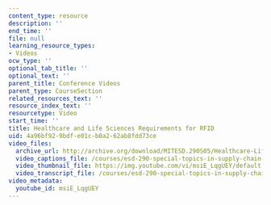 ```yaml
---
content_type: resource
description: ''
end_time: ''
file: null
learning_resource_types:
- Videos
ocw_type: ''
optional_tab_title: ''
optional_text: ''
parent_title: Conference Videos
parent_type: CourseSection
related_resources_text: ''
resource_index_text: ''
resourcetype: Video
start_time: ''
title: Healthcare and Life Sciences Requirements for RFID
uid: 4a96bf92-9bdf-e01c-b0a2-62ab8fdd73ce
video_files:
  archive_url: http://archive.org/download/MITESD.290S05/Healthcare-Life-Sciences-Requirements-forRFID-220k.mp4
  video_captions_file: /courses/esd-290-special-topics-in-supply-chain-management-spring-2005/8c329327efaf5bdca90a2d2f2148a253_msiE_LqgUEY.vtt
  video_thumbnail_file: https://img.youtube.com/vi/msiE_LqgUEY/default.jpg
  video_transcript_file: /courses/esd-290-special-topics-in-supply-chain-management-spring-2005/d3a0de8feef39be4f3e339d57064baa6_msiE_LqgUEY.pdf
video_metadata:
  youtube_id: msiE_LqgUEY
---
```

